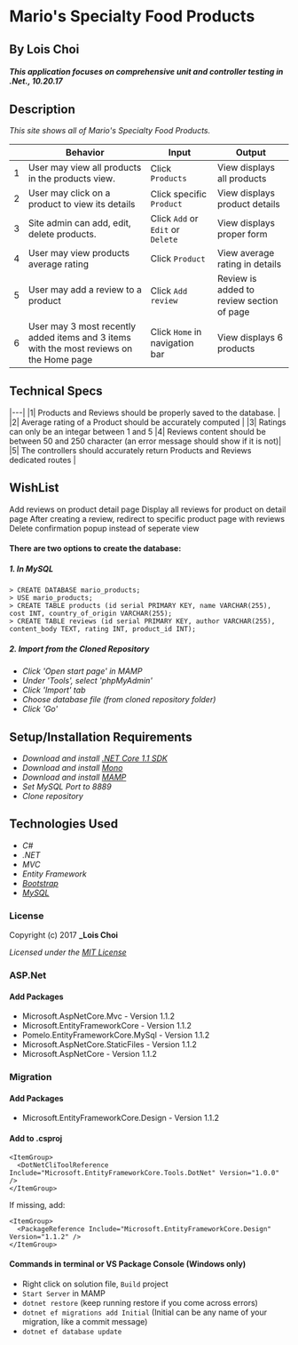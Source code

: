 ﻿# Mario's Specialty Food Products

## By Lois Choi

#### _This application focuses on comprehensive unit and controller testing in .Net., 10.20.17_


## Description

_This site shows all of Mario's Specialty Food Products._

|| Behavior  | Input  | Output  |
|---|---|---|---|
|1| User may view all products in the products view. | Click `Products`  | View displays all products |
|2| User may click on a product to view its details | Click specific `Product`| View displays product details|
|3| Site admin can add, edit, delete products. | Click `Add` or `Edit` or `Delete`  | View displays proper form |
|4| User may view products average rating | Click `Product` | View average rating in details |
|5| User may add a review to a product | Click `Add review` | Review is added to review section of page |
|6| User may 3 most recently added items and 3 items with the most reviews on the Home page  | Click `Home` in navigation bar  | View displays 6 products|

## Technical Specs

|---|
|1| Products and Reviews should be properly saved to the database. |
|2| Average rating of a Product should be accurately computed |
|3| Ratings can only be an integar between 1 and 5
|4| Reviews content should be between 50 and 250 character (an error message should show if it is not)|
|5| The controllers should accurately return Products and Reviews dedicated routes |


## WishList
Add reviews on product detail page
Display all reviews for product on detail page
After creating a review, redirect to specific product page with reviews
Delete confirmation popup instead of seperate view



#### There are two options to create the database:
##### 1. In MySQL
`> CREATE DATABASE mario_products;`<br>
`> USE mario_products;`<br>
`> CREATE TABLE products (id serial PRIMARY KEY, name VARCHAR(255), cost INT, country_of_origin VARCHAR(255);`<br>
`> CREATE TABLE reviews (id serial PRIMARY KEY, author VARCHAR(255), content_body TEXT, rating INT, product_id INT);`<br>

##### 2. Import from the Cloned Repository
* _Click 'Open start page' in MAMP_
* _Under 'Tools', select 'phpMyAdmin'_
* _Click 'Import' tab_
* _Choose database file (from cloned repository folder)_
* _Click 'Go'_

## Setup/Installation Requirements

* _Download and install [.NET Core 1.1 SDK](https://www.microsoft.com/net/download/core)_
* _Download and install [Mono](http://www.mono-project.com/download/)_
* _Download and install [MAMP](https://www.mamp.info/en/)_
* _Set MySQL Port to 8889_
* _Clone repository_


## Technologies Used
* _C#_
* _.NET_
* _MVC_
* _Entity Framework_
* _[Bootstrap](http://getbootstrap.com/getting-started/)_
* _[MySQL](https://www.mysql.com/)_

### License

Copyright (c) 2017 **_Lois Choi**

*Licensed under the [MIT License](https://opensource.org/licenses/MIT)*


### ASP.Net
#### Add Packages
* Microsoft.AspNetCore.Mvc - Version 1.1.2
* Microsoft.EntityFrameworkCore - Version 1.1.2
* Pomelo.EntityFrameworkCore.MySql - Version 1.1.2
* Microsoft.AspNetCore.StaticFiles - Version 1.1.2
* Microsoft.AspNetCore - Version 1.1.2

### Migration
#### Add Packages
* Microsoft.EntityFrameworkCore.Design - Version 1.1.2

#### Add to .csproj
```
<ItemGroup>
  <DotNetCliToolReference Include="Microsoft.EntityFrameworkCore.Tools.DotNet" Version="1.0.0" />
</ItemGroup>
```
If missing, add:
```
<ItemGroup>
  <PackageReference Include="Microsoft.EntityFrameworkCore.Design" Version="1.1.2" />
</ItemGroup>
```

#### Commands in terminal or VS Package Console (Windows only)
* Right click on solution file, `Build` project
* `Start Server` in MAMP
* `dotnet restore` (keep running restore if you come across errors)
* `dotnet ef migrations add Initial` (Initial can be any name of your migration, like a commit message)
* `dotnet ef database update`